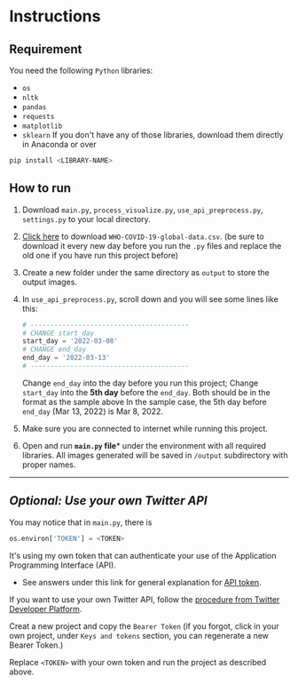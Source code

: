 # Instructions

## Requirement
You need the following `Python` libraries:
- `os`
- `nltk`
- `pandas`
- `requests`
- `matplotlib`
- `sklearn`
If you don't have any of those libraries, download them directly in Anaconda or over
```bash
pip install <LIBRARY-NAME>
```
## How to run
1. Download `main.py`, `process_visualize.py`, `use_api_preprocess.py`, `settings.py` to your local directory.
2. [Click here](https://covid19.who.int/WHO-COVID-19-global-data.csv) to download `WHO-COVID-19-global-data.csv`. (be sure to download it every new day before you run the `.py` files and replace the old one if you have run this project before)

3. Create a new folder under the same directory as `output` to store the output images.
4. In `use_api_preprocess.py`, scroll down and you will see some lines like this:
    ```python
    # ----------------------------------------
    # CHANGE start_day
    start_day = '2022-03-08'
    # CHANGE end_day
    end_day = '2022-03-13'
    # ----------------------------------------
    ```
    Change `end_day` into the day before you run this project; Change `start_day` into the **5th day** before the `end_day`. Both should be in the format as the sample above In the sample case, the 5th day before `end_day` (Mar 13, 2022) is Mar 8, 2022.
5. Make sure you are connected to internet while running this project.
6. Open and run **`main.py` file*** under the environment with all required libraries. All images generated will be saved in `/output` subdirectory with proper names.

---

## _Optional: Use your own Twitter API_
You may notice that in `main.py`, there is
```python
os.environ['TOKEN'] = <TOKEN>
```
It's using my own token that can authenticate your use of the Application Programming Interface (API). 
- See answers under this link for general explanation for [API token](https://stackoverflow.com/questions/17784908/what-is-an-api-token).

If you want to use your own Twitter API, follow the [procedure from Twitter Developer Platform](https://developer.twitter.com/en/docs/twitter-api/getting-started/getting-access-to-the-twitter-api).

Creat a new project and copy the `Bearer Token` (if you forgot, click in your own project, under `Keys and tokens` section, you can regenerate a new Bearer Token.)

Replace `<TOKEN>` with your own token and run the project as described above.
